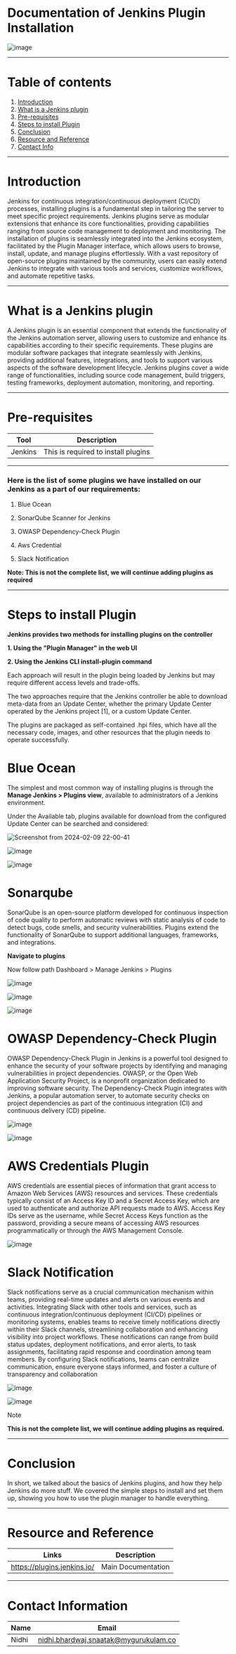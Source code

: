 # Documentation of Jenkins Plugin Installation 


![image](https://github.com/avengers-p7/Documentation/assets/156644891/50a769a7-2076-4ed7-8d56-3bf6ce448388)

***
# Table of contents 

1. [Introduction](#Introduction)
2. [What is a Jenkins plugin](#What-is-a-jenkins-plugin)
3. [Pre-requisites](#Pre-requisites)
4. [Steps to install Plugin](#Steps-to-install-plugin)
5. [Conclusion](#Conclusion)
6. [Resource and Reference](#Resource-and-Reference)
7. [Contact Info](#Contact-Information)




***
# Introduction 
Jenkins for continuous integration/continuous deployment (CI/CD) processes, installing plugins is a fundamental step in tailoring the server to meet specific project requirements. Jenkins plugins serve as modular extensions that enhance its core functionalities, providing capabilities ranging from source code management to deployment and monitoring. The installation of plugins is seamlessly integrated into the Jenkins ecosystem, facilitated by the Plugin Manager interface, which allows users to browse, install, update, and manage plugins effortlessly. With a vast repository of open-source plugins maintained by the community, users can easily extend Jenkins to integrate with various tools and services, customize workflows, and automate repetitive tasks. 


***

# What is a Jenkins plugin


A Jenkins plugin is an essential component that extends the functionality of the Jenkins automation server, allowing users to customize and enhance its capabilities according to their specific requirements. These plugins are modular software packages that integrate seamlessly with Jenkins, providing additional features, integrations, and tools to support various aspects of the software development lifecycle. Jenkins plugins cover a wide range of functionalities, including source code management, build triggers, testing frameworks, deployment automation, monitoring, and reporting. 


***


# Pre-requisites

|Tool|Description|
|----|------------|
|Jenkins|This is required to install plugins|


***


### Here is the list of some plugins we have installed on our Jenkins as a part of our requirements:

1. Blue Ocean

2. SonarQube Scanner for Jenkins

3. OWASP Dependency-Check Plugin

4. Aws Credential

5. Slack Notification

**Note: This is not the complete list, we will continue adding plugins as required**


***


# Steps to install Plugin


**Jenkins provides two methods for installing plugins on the controller**

**1. Using the "Plugin Manager" in the web UI**

 **2. Using the Jenkins CLI install-plugin command**


Each approach will result in the plugin being loaded by Jenkins but may require different access levels and trade-offs.

The two approaches require that the Jenkins controller be able to download meta-data from an Update Center, whether the primary Update Center operated by the Jenkins project [1], or a custom Update Center.

The plugins are packaged as self-contained .hpi files, which have all the necessary code, images, and other resources that the plugin needs to operate successfully.



# Blue Ocean



The simplest and most common way of installing plugins is through the **Manage Jenkins > Plugins view**, available to administrators of a Jenkins environment.

Under the Available tab, plugins available for download from the configured Update Center can be searched and considered: 





![Screenshot from 2024-02-09 22-00-41](https://github.com/avengers-p7/Documentation/assets/156644891/039dece4-386e-42d8-b7ce-43a793abae0d)








![image](https://github.com/avengers-p7/Documentation/assets/156644891/3256cce6-00c6-4024-8eb0-c7fb7f695302)










![image](https://github.com/avengers-p7/Documentation/assets/156644891/7ed46f7b-5787-46a0-8986-7a784f76eea4)



 





# Sonarqube 


SonarQube is an open-source platform developed for continuous inspection of code quality to perform automatic reviews with static analysis of code to detect bugs, code smells, and security vulnerabilities. Plugins extend the functionality of SonarQube to support additional languages, frameworks, and integrations.


**Navigate to plugins**

Now follow path Dashboard > Manage Jenkins > Plugins




![image](https://github.com/avengers-p7/Documentation/assets/156644891/2339b401-a0b5-434c-8a02-311f0702a3f0)







![image](https://github.com/avengers-p7/Documentation/assets/156644891/ad994575-fc47-4d5f-a74c-a33526a3c65e)








![image](https://github.com/avengers-p7/Documentation/assets/156644891/7f3fa7ae-02b3-4afc-9d77-5d1403dd32bc)





# OWASP Dependency-Check Plugin


OWASP Dependency-Check Plugin in Jenkins is a powerful tool designed to enhance the security of your software projects by identifying and managing vulnerabilities in project dependencies. OWASP, or the Open Web Application Security Project, is a nonprofit organization dedicated to improving software security. The Dependency-Check Plugin integrates with Jenkins, a popular automation server, to automate security checks on project dependencies as part of the continuous integration (CI) and continuous delivery (CD) pipeline.





![image](https://github.com/avengers-p7/Documentation/assets/156644891/b9512480-e6d6-4c86-9e5d-5979f8f9cb1f)









![image](https://github.com/avengers-p7/Documentation/assets/156644891/ca0c441a-7db6-4390-9a6f-2d9b48121d03)






# AWS Credentials Plugin


AWS credentials are essential pieces of information that grant access to Amazon Web Services (AWS) resources and services. These credentials typically consist of an Access Key ID and a Secret Access Key, which are used to authenticate and authorize API requests made to AWS. Access Key IDs serve as the username, while Secret Access Keys function as the password, providing a secure means of accessing AWS resources programmatically or through the AWS Management Console.





 ![image](https://github.com/avengers-p7/Documentation/assets/156644891/49587f56-066c-403f-9123-a23ef4edfd45)

 




# Slack Notification




Slack notifications serve as a crucial communication mechanism within teams, providing real-time updates and alerts on various events and activities. Integrating Slack with other tools and services, such as continuous integration/continuous deployment (CI/CD) pipelines or monitoring systems, enables teams to receive timely notifications directly within their Slack channels, streamlining collaboration and enhancing visibility into project workflows. These notifications can range from build status updates, deployment notifications, and error alerts, to task assignments, facilitating rapid response and coordination among team members. By configuring Slack notifications, teams can centralize communication, ensure everyone stays informed, and foster a culture of transparency and collaboration



![image](https://github.com/avengers-p7/Documentation/assets/156644891/581eb302-6717-4967-82de-e7eed102f565)









![image](https://github.com/avengers-p7/Documentation/assets/156644891/09d8bc75-9136-438f-b9b3-3b8724f1ec8a)



> [!Note]
> **This is not the complete list, we will continue adding plugins as required.**

***
# Conclusion



In short, we talked about the basics of Jenkins plugins, and how they help Jenkins do more stuff. We covered the simple steps to install and set them up, showing you how to use the plugin manager to handle everything.


***
# Resource and Reference



| **Links** | **Description** |
| --------- | --------------- |
| https://plugins.jenkins.io/ | Main Documentation |



***
# Contact Information


|Name|Email|
|-----|-----|
|Nidhi|nidhi.bhardwaj.snaatak@mygurukulam.co|





